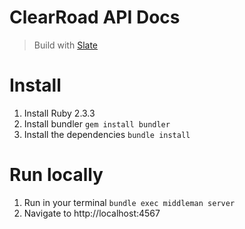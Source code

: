 # ClearRoad API Docs

> Build with [Slate](https://github.com/lord/slate)

# Install

1. Install Ruby 2.3.3
2. Install bundler `gem install bundler`
3. Install the dependencies `bundle install`

# Run locally

1. Run in your terminal `bundle exec middleman server`
2. Navigate to http://localhost:4567
